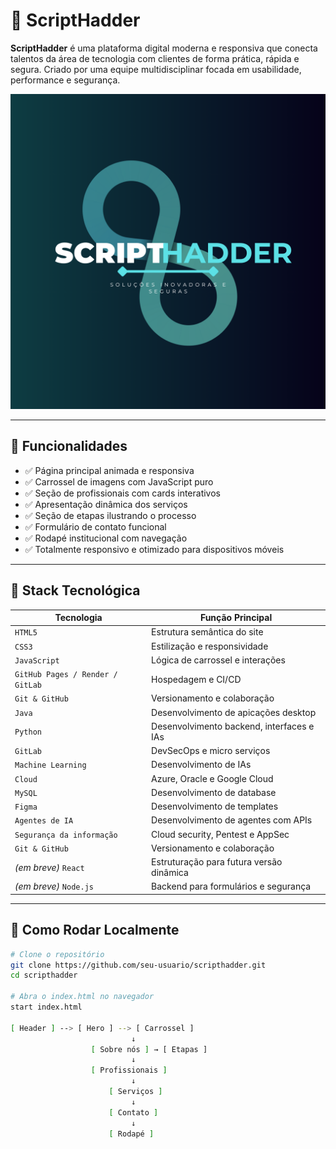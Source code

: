# 🚀 ScriptHadder

**ScriptHadder** é uma plataforma digital moderna e responsiva que conecta talentos da área de tecnologia com clientes de forma prática, rápida e segura. Criado por uma equipe multidisciplinar focada em usabilidade, performance e segurança.

![scripthadder-banner](img/Logo.png)

---

## 🌟 Funcionalidades

- ✅ Página principal animada e responsiva
- ✅ Carrossel de imagens com JavaScript puro
- ✅ Seção de profissionais com cards interativos
- ✅ Apresentação dinâmica dos serviços
- ✅ Seção de etapas ilustrando o processo
- ✅ Formulário de contato funcional
- ✅ Rodapé institucional com navegação
- ✅ Totalmente responsivo e otimizado para dispositivos móveis

---

## 🧠 Stack Tecnológica

| Tecnologia         | Função Principal                        |
|--------------------|------------------------------------------|
| `HTML5`            | Estrutura semântica do site              |
| `CSS3`             | Estilização e responsividade             |
| `JavaScript`       | Lógica de carrossel e interações         |
| `GitHub Pages / Render / GitLab`   | Hospedagem e CI/CD       |
| `Git & GitHub`     | Versionamento e colaboração              |
| `Java`             | Desenvolvimento de apicações desktop     |
| `Python`           | Desenvolvimento backend, interfaces e IAs |
| `GitLab`           |  DevSecOps e micro serviços              |
| `Machine Learning`     | Desenvolvimento de IAs               |
| `Cloud`            | Azure, Oracle e Google Cloud             |
| `MySQL`            | Desenvolvimento de database              |
| `Figma`            | Desenvolvimento de templates             |
| `Agentes de IA`     | Desenvolvimento de agentes com APIs     |
| `Segurança da informação`     | Cloud security, Pentest e AppSec |
| `Git & GitHub`     | Versionamento e colaboração              |
| *(em breve)* `React` | Estruturação para futura versão dinâmica |
| *(em breve)* `Node.js` | Backend para formulários e segurança |

---

## 🧪 Como Rodar Localmente

```bash
# Clone o repositório
git clone https://github.com/seu-usuario/scripthadder.git
cd scripthadder

# Abra o index.html no navegador
start index.html

[ Header ] --> [ Hero ] --> [ Carrossel ]
                           ↓
                  [ Sobre nós ] → [ Etapas ]
                           ↓
                  [ Profissionais ]
                           ↓
                      [ Serviços ]
                           ↓
                      [ Contato ]
                           ↓
                      [ Rodapé ]

